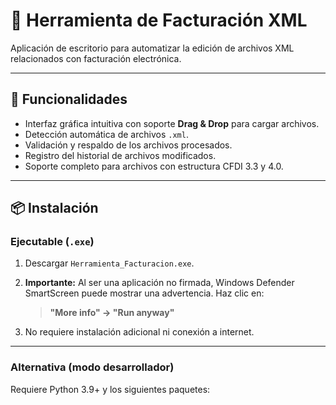 # 🧾 Herramienta de Facturación XML

Aplicación de escritorio para automatizar la edición de archivos XML relacionados con facturación electrónica. 

---

## 🚀 Funcionalidades

- Interfaz gráfica intuitiva con soporte **Drag & Drop** para cargar archivos.
- Detección automática de archivos `.xml`.
- Validación y respaldo de los archivos procesados.
- Registro del historial de archivos modificados.
- Soporte completo para archivos con estructura CFDI 3.3 y 4.0.

---

## 📦 Instalación

### Ejecutable (`.exe`)

1. Descargar `Herramienta_Facturacion.exe`.
2. **Importante:** Al ser una aplicación no firmada, Windows Defender SmartScreen puede mostrar una advertencia. Haz clic en:

   > **"More info" → "Run anyway"**

3. No requiere instalación adicional ni conexión a internet.

---

### Alternativa (modo desarrollador)

Requiere Python 3.9+ y los siguientes paquetes:

